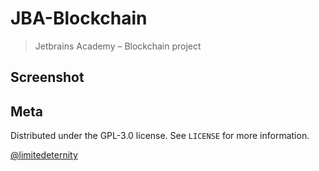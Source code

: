 # JBA-Blockchain
> Jetbrains Academy – Blockchain project

## Screenshot



## Meta

Distributed under the GPL-3.0 license. See ``LICENSE`` for more information.

[@limitedeternity](https://github.com/limitedeternity)